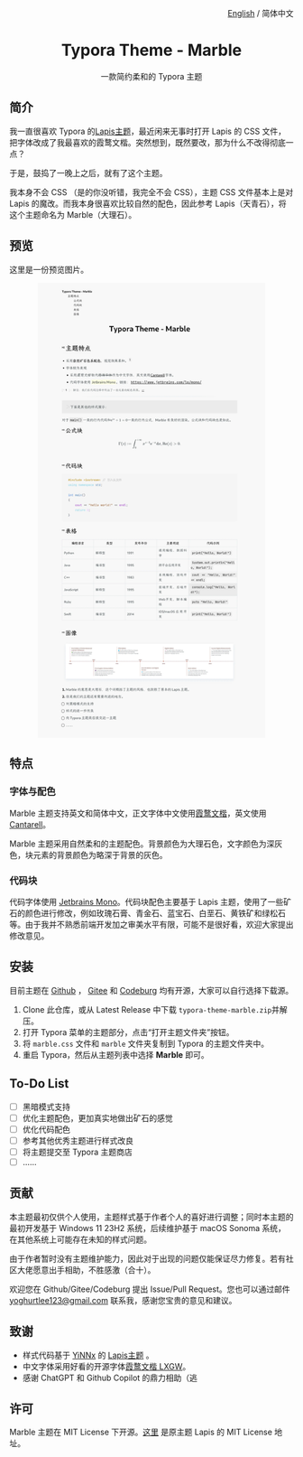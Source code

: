 <p align="right"><a href="README.en.md">English</a> / 简体中文</p>
<h1 align="center">Typora Theme - Marble</h1>
<p align="center">一款简约柔和的 Typora 主题</p>
<div align="center">
</div>

## 简介

我一直很喜欢 Typora 的[Lapis主题](https://github.com/YiNNx/typora-theme-lapis)，最近闲来无事时打开 Lapis 的 CSS 文件，把字体改成了我最喜欢的霞鹜文楷。突然想到，既然要改，那为什么不改得彻底一点？

于是，鼓捣了一晚上之后，就有了这个主题。

我本身不会 CSS （是的你没听错，我完全不会 CSS），主题 CSS 文件基本上是对 Lapis 的魔改。而我本身很喜欢比较自然的配色，因此参考 Lapis（天青石），将这个主题命名为 Marble（大理石）。

## 预览

这里是一份预览图片。

<div style="display: flex; justify-content: center;">
    <img src="imgs/img1.webp" width="80%" />
</div>

## 特点

### 字体与配色

Marble 主题支持英文和简体中文，正文字体中文使用[霞鹜文楷](https://github.com/lxgw/LxgwWenKai)，英文使用[Cantarell](https://fonts.google.com/specimen/Cantarell)。

Marble 主题采用自然柔和的主题配色。背景颜色为大理石色，文字颜色为深灰色，块元素的背景颜色为略深于背景的灰色。

### 代码块

代码字体使用 [Jetbrains Mono](https://www.jetbrains.com/lp/mono/)。代码块配色主要基于 Lapis 主题，使用了一些矿石的颜色进行修改，例如玫瑰石膏、青金石、蓝宝石、白垩石、黄铁矿和绿松石等。由于我并不熟悉前端开发加之审美水平有限，可能不是很好看，欢迎大家提出修改意见。

## 安装

目前主题在 [Github](https://github.com/yoghurtlee-thu/typora-theme-marble) ， [Gitee](https://gitee.com/yoghurtlee-thu/typora-theme-marble) 和 [Codeburg](https://codeberg.org/chlorine3545/typora-theme-marble) 均有开源，大家可以自行选择下载源。

1. Clone 此仓库，或从 Latest Release 中下载 `typora-theme-marble.zip`并解压。
2. 打开 Typora 菜单的主题部分，点击“打开主题文件夹”按钮。
3. 将 `marble.css` 文件和 `marble` 文件夹复制到 Typora 的主题文件夹中。
4. 重启 Typora，然后从主题列表中选择 **Marble** 即可。

## To-Do List

- [ ] 黑暗模式支持
- [ ] 优化主题配色，更加真实地做出矿石的感觉
- [ ] 优化代码配色
- [ ] 参考其他优秀主题进行样式改良
- [ ] 将主题提交至 Typora 主题商店
- [ ] ……

## 贡献

本主题最初仅供个人使用，主题样式基于作者个人的喜好进行调整；同时本主题的最初开发基于 Windows 11 23H2 系统，后续维护基于 macOS Sonoma 系统，在其他系统上可能存在未知的样式问题。

由于作者暂时没有主题维护能力，因此对于出现的问题仅能保证尽力修复。若有社区大佬愿意出手相助，不胜感激（合十）。

欢迎您在 Github/Gitee/Codeburg 提出 Issue/Pull Request。您也可以通过邮件 [yoghurtlee123@gmail.com](mailto:yoghurtlee123@gmail.com) 联系我，感谢您宝贵的意见和建议。

## 致谢

- 样式代码基于 [YiNNx](https://github.com/YiNNx) 的 [Lapis主题](https://github.com/YiNNx/typora-theme-lapis) 。
- 中文字体采用好看的开源字体[霞鹜文楷 LXGW](https://github.com/lxgw/LxgwWenKai)。
- 感谢 ChatGPT 和 Github Copilot 的鼎力相助（逃

## 许可

Marble 主题在 MIT License 下开源。[这里](https://github.com/YiNNx/typora-theme-lapis/blob/main/License) 是原主题 Lapis 的 MIT License 地址。

